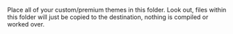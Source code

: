 Place all of your custom/premium themes in this folder. Look out, files within this folder will just be copied to the destination, nothing is compiled or worked over.
